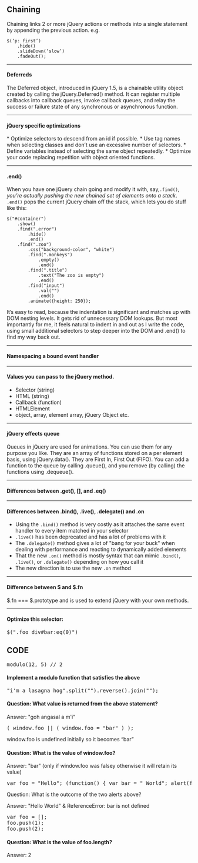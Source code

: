Chaining
------
 
<p> Chaining links 2 or more jQuery actions or methods into a single statement by appending the previous action. e.g.</p>
<pre><code>$(‘p: first’)
	.hide()
    .slideDown(‘slow’)
    .fadeOut();
</code></pre>
    
<hr />

<h4> Deferreds</h4>
The Deferred object, introduced in jQuery 1.5, is a chainable utility object created by calling the jQuery.Deferred() method. It can register multiple callbacks into callback queues, invoke callback queues, and relay the success or failure state of any synchronous or asynchronous function.
<hr />
<h4> jQuery specific optimizations</h4>
*  Optimize selectors to descend from an id if possible.
*  Use tag names when selecting classes and don’t use an excessive number of selectors.
*  Define variables instead of selecting the same object repeatedly.
*  Optimize your code replacing repetition with object oriented functions.

<hr />

<h4> .end()</h4>
 When you have one jQuery chain going and modify it with, say,<code>.find()</code>, <em>you’re actually pushing the new chained set of elements onto a stack</em>. <code>.end()</code> pops the current jQuery chain off the stack, which lets you do stuff like this:
<pre><code>$("#container")
    .show()
    .find(".error")
        .hide()
        .end()
    .find(".zoo")
        .css("background-color", "white")
        .find(".monkeys")
            .empty()
            .end()
        .find(".title")
            .text("The zoo is empty")
            .end()
        .find("input")
            .val("")
            .end()
        .animate({height: 250});
</code></pre>
It’s easy to read, because the indentation is significant and matches up with DOM nesting levels. It gets rid of unnecessary DOM lookups. But most importantly for me, it feels natural to indent in and out as I write the code, using small additional selectors to step deeper into the DOM and .end() to find my way back out.

<hr />
<h4> Namespacing a bound event handler</h4>

<hr />

<h4> Values you can pass to the jQuery method.</h4>
<ul>
	<li>Selector (string)</li>
    <li>HTML (string)</li>
    <li>Callback (function)</li>
    <li>HTMLElement</li>
    <li>object, array, element array, jQuery Object etc.</li>
</ul>
<hr />

<h4>jQuery effects queue</h4>
Queues in jQuery are used for animations. You can use them for any purpose you like. They are an array of functions stored on a per element basis, using jQuery.data(). They are First In, First Out (FIFO). You can add a function to the queue by calling .queue(), and you remove (by calling) the functions using .dequeue().
<hr />
<h4>Differences between .get(), [], and .eq()</h4>
<hr />
<h4>Differences between .bind(), .live(), .delegate() and .on</h4>
<ul>
	<li>Using the <code>.bind()</code> method is very costly as it attaches the same event handler to every item matched in your selector</li>
	<li><code>.live()</code> has been deprecated and has a lot of problems with it</li>
	<li>The <code>.delegate()</code> method gives a lot of "bang for your buck" when dealing with performance and reacting to dynamically added elements</li>
	<li>That the new <code>.on()</code> method is mostly syntax that can mimic <code>.bind()</code>, <code>.live()</code>, or <code>.delegate()</code> depending on how you call it</li>
	<li>The new direction is to use the new <code>.on</code> method</li>
</ul>
<hr />
<h4>Difference between $ and $.fn</h4>
<p>$.fn === $.prototype and is used to extend jQuery with your own methods.</p>
<hr />

<h4>Optimize this selector:</h4>
<pre>$(".foo div#bar:eq(0)")</pre> 
 
<h2>CODE</h2>
<pre>modulo(12, 5) // 2</pre>
<h4> Implement a modulo function that satisfies the above</h4>
<pre>"i'm a lasagna hog".split("").reverse().join("");</pre>
<h4>Question: What value is returned from the above statement?</h4>
Answer: "goh angasal a m'i"
<pre>( window.foo || ( window.foo = "bar" ) );</pre>
window.foo is undefined initially so it becomes “bar”
<h4>Question: What is the value of window.foo?</h4>
Answer: "bar" (only if window.foo was falsey otherwise it will retain its value)
<pre>var foo = "Hello"; (function() { var bar = " World"; alert(foo + bar); })(); alert(foo + bar);</pre>
Question: What is the outcome of the two alerts above?

Answer: "Hello World" &amp; ReferenceError: bar is not defined
<pre>var foo = [];
foo.push(1);
foo.push(2);</pre>
<h4>Question: What is the value of foo.length?</h4>
Answer: 2

&nbsp;</li>

&nbsp;
